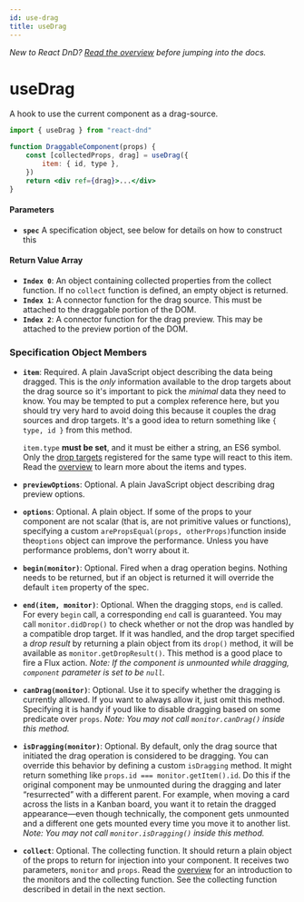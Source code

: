 ```yaml
---
id: use-drag
title: useDrag
---
```


<!--alex disable hook -->

_New to React DnD? [Read the overview](/docs/overview) before jumping into the docs._

# useDrag

A hook to use the current component as a drag-source.

```jsx
import { useDrag } from "react-dnd"

function DraggableComponent(props) {
	const [collectedProps, drag] = useDrag({
		item: { id, type },
	})
	return <div ref={drag}>...</div>
}
```

#### Parameters

- **`spec`** A specification object, see below for details on how to construct this

#### Return Value Array

- **`Index 0`**: An object containing collected properties from the collect function. If no `collect` function is defined, an empty object is returned.
- **`Index 1`**: A connector function for the drag source. This must be attached to the draggable portion of the DOM.
- **`Index 2`**: A connector function for the drag preview. This may be attached to the preview portion of the DOM.

### Specification Object Members

- **`item`**: Required. A plain JavaScript object describing the data being dragged. This is the _only_ information available to the drop targets about the drag source so it's important to pick the _minimal_ data they need to know. You may be tempted to put a complex reference here, but you should try very hard to avoid doing this because it couples the drag sources and drop targets. It's a good idea to return something like `{ type, id }` from this method.

  `item.type` **must be set**, and it must be either a string, an ES6 symbol. Only the [drop targets](/docs/api/drop-target) registered for the same type will react to this item. Read the [overview](/docs/overview) to learn more about the items and types.

- **`previewOptions`**: Optional. A plain JavaScript object describing drag preview options.

* **`options`**: Optional. A plain object. If some of the props to your component are not scalar (that is, are not primitive values or functions), specifying a custom `arePropsEqual(props, otherProps)`function inside the`options` object can improve the performance. Unless you have performance problems, don't worry about it.

* **`begin(monitor)`**: Optional. Fired when a drag operation begins. Nothing needs to be returned, but if an object is returned it will override the default `item` property of the spec.

* **`end(item, monitor)`**: Optional. When the dragging stops, `end` is called. For every `begin` call, a corresponding `end` call is guaranteed. You may call `monitor.didDrop()` to check whether or not the drop was handled by a compatible drop target. If it was handled, and the drop target specified a _drop result_ by returning a plain object from its `drop()` method, it will be available as `monitor.getDropResult()`. This method is a good place to fire a Flux action. _Note: If the component is unmounted while dragging, `component` parameter is set to be `null`._

* **`canDrag(monitor)`**: Optional. Use it to specify whether the dragging is currently allowed. If you want to always allow it, just omit this method. Specifying it is handy if youd like to disable dragging based on some predicate over `props`. _Note: You may not call `monitor.canDrag()` inside this method._

* **`isDragging(monitor)`**: Optional. By default, only the drag source that initiated the drag operation is considered to be dragging. You can override this behavior by defining a custom `isDragging` method. It might return something like `props.id === monitor.getItem().id`. Do this if the original component may be unmounted during the dragging and later “resurrected” with a different parent. For example, when moving a card across the lists in a Kanban board, you want it to retain the dragged appearance—even though technically, the component gets unmounted and a different one gets mounted every time you move it to another list. _Note: You may not call `monitor.isDragging()` inside this method._

- **`collect`**: Optional. The collecting function. It should return a plain object of the props to return for injection into your component. It receives two parameters, `monitor` and `props`. Read the [overview](/docs/overview) for an introduction to the monitors and the collecting function. See the collecting function described in detail in the next section.
